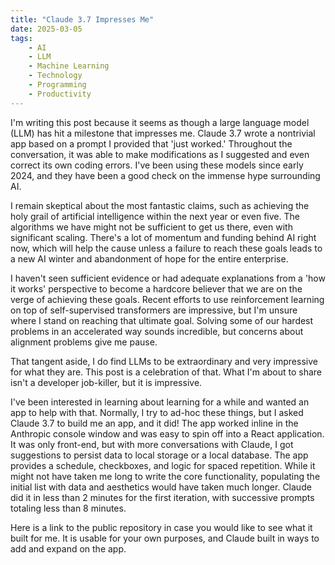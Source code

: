 ```yaml
---
title: "Claude 3.7 Impresses Me"
date: 2025-03-05
tags: 
    - AI
    - LLM
    - Machine Learning
    - Technology
    - Programming
    - Productivity
---
```


I'm writing this post because it seems as though a large language model (LLM) has hit a milestone that impresses me. Claude 3.7 wrote a nontrivial app based on a prompt I provided that 'just worked.' Throughout the conversation, it was able to make modifications as I suggested and even correct its own coding errors. I've been using these models since early 2024, and they have been a good check on the immense hype surrounding AI.

I remain skeptical about the most fantastic claims, such as achieving the holy grail of artificial intelligence within the next year or even five. The algorithms we have might not be sufficient to get us there, even with significant scaling. There's a lot of momentum and funding behind AI right now, which will help the cause unless a failure to reach these goals leads to a new AI winter and abandonment of hope for the entire enterprise.

I haven't seen sufficient evidence or had adequate explanations from a 'how it works' perspective to become a hardcore believer that we are on the verge of achieving these goals. Recent efforts to use reinforcement learning on top of self-supervised transformers are impressive, but I'm unsure where I stand on reaching that ultimate goal. Solving some of our hardest problems in an accelerated way sounds incredible, but concerns about alignment problems give me pause.

That tangent aside, I do find LLMs to be extraordinary and very impressive for what they are. This post is a celebration of that. What I'm about to share isn't a developer job-killer, but it is impressive.

I've been interested in learning about learning for a while and wanted an app to help with that. Normally, I try to ad-hoc these things, but I asked Claude 3.7 to build me an app, and it did! The app worked inline in the Anthropic console window and was easy to spin off into a React application. It was only front-end, but with more conversations with Claude, I got suggestions to persist data to local storage or a local database. The app provides a schedule, checkboxes, and logic for spaced repetition. While it might not have taken me long to write the core functionality, populating the initial list with data and aesthetics would have taken much longer. Claude did it in less than 2 minutes for the first iteration, with successive prompts totaling less than 8 minutes.

Here is a link to the public repository in case you would like to see what it built for me. It is usable for your own purposes, and Claude built in ways to add and expand on the app.
